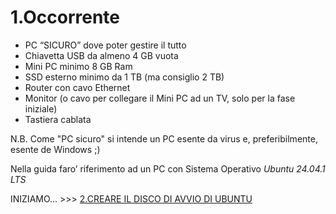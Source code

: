 # **1.Occorrente**

- PC “SICURO” dove poter gestire il tutto
- Chiavetta USB da almeno 4 GB vuota
- Mini PC  minimo 8 GB Ram   
- SSD esterno minimo da 1 TB (ma consiglio 2 TB) 
- Router con cavo Ethernet 
- Monitor (o cavo per collegare il Mini PC ad un TV, solo per la fase iniziale)
- Tastiera cablata

N.B. Come "PC sicuro" si intende un PC esente da virus e, preferibilmente, esente de Windows  ;)

Nella guida faro’ riferimento ad un PC con Sistema Operativo _Ubuntu 24.04.1 LTS_

INIZIAMO... >>> [2.CREARE IL DISCO DI AVVIO DI UBUNTU](2.CREARE_DISCO_AVVIO_UBUNTU.md)
